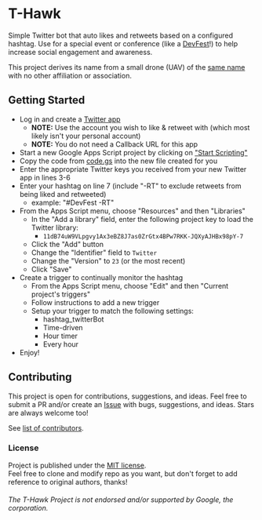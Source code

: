 # T-Hawk

Simple Twitter bot that auto likes and retweets based on a configured hashtag. Use for a special event or conference (like a [DevFest](https://devfest.withgoogle.com/)!) to help increase social engagement and awareness.

This project derives its name from a small drone (UAV) of the [same name](https://en.wikipedia.org/wiki/Honeywell_RQ-16_T-Hawk) with no other affiliation or association.

## Getting Started

* Log in and create a [Twitter app](https://apps.twitter.com/)
  * **NOTE:** Use the account you wish to like & retweet with (which most likely isn't your personal account)
  * **NOTE:** You do not need a Callback URL for this app
* Start a new Google Apps Script project by clicking on ["Start Scripting"](https://www.google.com/script/start/)
* Copy the code from [code.gs](https://github.com/neojato/T-Hawk/blob/master/code.gs) into the new file created for you
* Enter the appropriate Twitter keys you received from your new Twitter app in lines 3-6
* Enter your hashtag on line 7 (include "-RT" to exclude retweets from being liked and retweeted)
  * example: "#DevFest -RT"
* From the Apps Script menu, choose "Resources" and then "Libraries"
  * In the "Add a library" field, enter the following project key to load the Twitter library:
    * `11dB74uW9VLpgvy1Ax3eBZ8J7as0ZrGtx4BPw7RKK-JQXyAJHBx98pY-7`
  * Click the "Add" button
  * Change the "Identifier" field to `Twitter`
  * Change the "Version" to `23` (or the most recent)
  * Click "Save"
* Create a trigger to continually monitor the hashtag
  * From the Apps Script menu, choose "Edit" and then "Current project's triggers"
  * Follow instructions to add a new trigger
  * Setup your trigger to match the following settings:
    * hashtag_twitterBot
    * Time-driven
    * Hour timer
    * Every hour
* Enjoy!

## Contributing

This project is open for contributions, suggestions, and ideas. Feel free to submit a PR and/or create an [Issue](https://github.com/neojato/T-Hawk/issues) with bugs, suggestions, and ideas. Stars are always welcome too!

See [list of contributors](https://github.com/neojato/T-Hawk/graphs/contributors).

### License

Project is published under the [MIT license](https://github.com/neojato/T-Hawk/blob/master/LICENSE).  
Feel free to clone and modify repo as you want, but don't forget to add reference to original authors, thanks!

###### The T-Hawk Project is not endorsed and/or supported by Google, the corporation.

